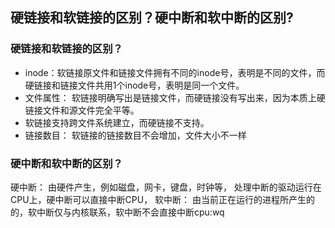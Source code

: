 ## 硬链接和软链接的区别？硬中断和软中断的区别?

### 硬链接和软链接的区别？
- inode：软链接原文件和链接文件拥有不同的inode号，表明是不同的文件，而硬链接和链接文件共用1个inode号，表明是同一个文件。
- 文件属性： 软链接明确写出是链接文件，而硬链接没有写出来，因为本质上硬链接文件和源文件完全平等。
- 软链接支持跨文件系统建立，而硬链接不支持。
- 链接数目： 软链接的链接数目不会增加，文件大小不一样


### 硬中断和软中断的区别？
硬中断： 由硬件产生，例如磁盘，网卡，键盘，时钟等， 处理中断的驱动运行在CPU上，硬中断可以直接中断CPU，
软中断： 由当前正在运行的进程所产生的的，软中断仅与内核联系，软中断不会直接中断cpu:wq
